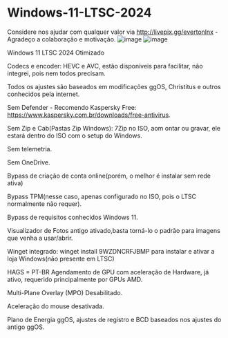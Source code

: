 # Windows-11-LTSC-2024
Considere nos ajudar com qualquer valor via http://livepix.gg/evertonlnx - Agradeço a colaboração e motivação.
![image](https://github.com/user-attachments/assets/e0cc70e8-a6a5-4516-b981-925e93c4d26a)
![image](https://github.com/user-attachments/assets/1a584e7b-88ca-4f66-be82-747d975825ad)


Windows 11 LTSC 2024 Otimizado

Codecs e encoder: HEVC e AVC, estão disponíveis para facilitar, não integrei, pois nem todos precisam.

Todos os ajustes são baseados em modificações ggOS, Christitus e outros conhecidos pela internet.

Sem Defender - Recomendo Kaspersky Free: https://www.kaspersky.com.br/downloads/free-antivirus.

Sem Zip e Cab(Pastas Zip Windows): 7Zip no ISO, aom ontar ou gravar, ele estará dentro do ISO com o setup do Windows.

Sem telemetria.

Sem OneDrive.

Bypass de criação de conta online(porém, o melhor é instalar sem rede ativa)

Bypass TPM(nesse caso, apenas configurado no ISO, pois o LTSC normalmente não requer).

Bypass de requisitos conhecidos Windows 11.

Visualizador de Fotos antigo ativado,basta torná-lo o padrão para imagens que venha a usar/abrir.

Winget integrado: winget install 9WZDNCRFJBMP para instalar e ativar a loja Windows(não presente em LTSC)

HAGS = PT-BR Agendamento de GPU com aceleração de Hardware, já ativo, requerido principalmente por GPUs AMD.

Multi-Plane Overlay (MPO) Desabilitado.

Aceleração do mouse desativada.

Plano de Energia ggOS, ajustes de registro e BCD baseados nos ajustes do antigo ggOS.

 
